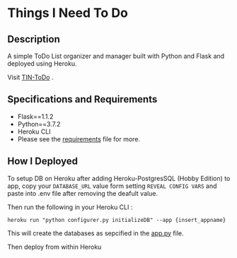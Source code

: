 # Things I Need To Do 

## Description
A simple ToDo List organizer and manager built with Python and Flask and deployed using Heroku.

Visit [TIN-ToDo](https://thingsineedtodo.herokuapp.com/) .

## Specifications and Requirements
* Flask==1.1.2
* Python==3.7.2
* Heroku CLI
* Please see the [requirements](requirements.txt) file for more.

## How I Deployed
To setup DB on Heroku after adding Heroku-PostgresSQL (Hobby Edition) to app, copy your `DATABASE_URL` value form setting `REVEAL CONFIG VARS` and paste into .env file after removing the deafult value.

Then run the following in your Heroku CLI :

`heroku run "python configurer.py initializeDB" --app {insert_appname}`

This will create the databases as sepcified in the [app.py](app.py) file.

Then deploy from within Heroku
